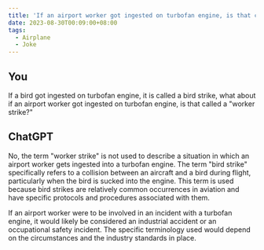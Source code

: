 ```yaml
---
title: 'If an airport worker got ingested on turbofan engine, is that called a "worker strike?"'
date: 2023-08-30T00:09:00+08:00
tags:
  - Airplane
  - Joke
---
```

## You
If a bird got ingested on turbofan engine, it is called a bird strike, what about if an airport worker got ingested on turbofan engine, is that called a "worker strike?"

## ChatGPT
No, the term "worker strike" is not used to describe a situation in which an airport worker gets ingested into a turbofan engine. The term "bird strike" specifically refers to a collision between an aircraft and a bird during flight, particularly when the bird is sucked into the engine. This term is used because bird strikes are relatively common occurrences in aviation and have specific protocols and procedures associated with them.

If an airport worker were to be involved in an incident with a turbofan engine, it would likely be considered an industrial accident or an occupational safety incident. The specific terminology used would depend on the circumstances and the industry standards in place.